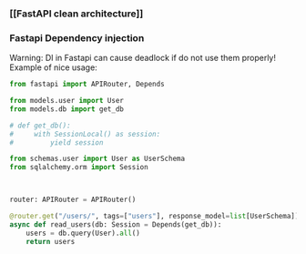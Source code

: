 
### [[FastAPI clean architecture]]
### Fastapi Dependency injection
Warning: DI in Fastapi can cause deadlock if do not use them properly!
Example of nice usage:
```python 
from fastapi import APIRouter, Depends

from models.user import User
from models.db import get_db

# def get_db():
#     with SessionLocal() as session:
#         yield session

from schemas.user import User as UserSchema
from sqlalchemy.orm import Session



router: APIRouter = APIRouter()

@router.get("/users/", tags=["users"], response_model=list[UserSchema])
async def read_users(db: Session = Depends(get_db)):
    users = db.query(User).all()
    return users
```
